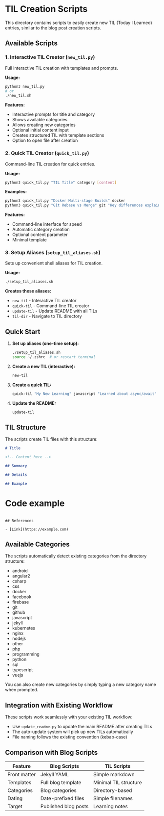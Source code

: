 # TIL Creation Scripts

This directory contains scripts to easily create new TIL (Today I Learned) entries, similar to the blog post creation scripts.

## Available Scripts

### 1. Interactive TIL Creator (`new_til.py`)
Full interactive TIL creation with templates and prompts.

**Usage:**
```bash
python3 new_til.py
# or
./new_til.sh
```

**Features:**
- Interactive prompts for title and category
- Shows available categories
- Allows creating new categories
- Optional initial content input
- Creates structured TIL with template sections
- Option to open file after creation

### 2. Quick TIL Creator (`quick_til.py`)
Command-line TIL creation for quick entries.

**Usage:**
```bash
python3 quick_til.py "TIL Title" category [content]
```

**Examples:**
```bash
python3 quick_til.py "Docker Multi-stage Builds" docker
python3 quick_til.py "Git Rebase vs Merge" git "Key differences explained"
```

**Features:**
- Command-line interface for speed
- Automatic category creation
- Optional content parameter
- Minimal template

### 3. Setup Aliases (`setup_til_aliases.sh`)
Sets up convenient shell aliases for TIL creation.

**Usage:**
```bash
./setup_til_aliases.sh
```

**Creates these aliases:**
- `new-til` - Interactive TIL creator
- `quick-til` - Command-line TIL creator  
- `update-til` - Update README with all TILs
- `til-dir` - Navigate to TIL directory

## Quick Start

1. **Set up aliases (one-time setup):**
   ```bash
   ./setup_til_aliases.sh
   source ~/.zshrc  # or restart terminal
   ```

2. **Create a new TIL (interactive):**
   ```bash
   new-til
   ```

3. **Create a quick TIL:**
   ```bash
   quick-til "My New Learning" javascript "Learned about async/await"
   ```

4. **Update the README:**
   ```bash
   update-til
   ```

## TIL Structure

The scripts create TIL files with this structure:

```markdown
# Title

<!-- Content here -->

## Summary

## Details

## Example

```
# Code example
```

## References

- [Link](https://example.com)
```

## Available Categories

The scripts automatically detect existing categories from the directory structure:
- android
- angular2
- csharp
- css
- docker
- facebook
- firebase
- git
- github
- javascript
- jekyll
- kubernetes
- nginx
- nodejs
- other
- php
- programming
- python
- sql
- typescript
- vuejs

You can also create new categories by simply typing a new category name when prompted.

## Integration with Existing Workflow

These scripts work seamlessly with your existing TIL workflow:
- Use `update_readme.py` to update the main README after creating TILs
- The auto-update system will pick up new TILs automatically
- File naming follows the existing convention (kebab-case)

## Comparison with Blog Scripts

| Feature | Blog Scripts | TIL Scripts |
|---------|-------------|-------------|
| Front matter | Jekyll YAML | Simple markdown |
| Templates | Full blog template | Minimal TIL structure |
| Categories | Blog categories | Directory-based |
| Dating | Date-prefixed files | Simple filenames |
| Target | Published blog posts | Learning notes |
